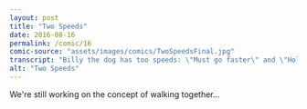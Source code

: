 ```yaml
---
layout: post
title: "Two Speeds"
date: 2016-08-16
permalink: /comic/16
comic-source: "assets/images/comics/TwoSpeedsFinal.jpg"
transcript: "Billy the dog has too speeds: \"Must go faster\" and \"Hold on I gotta sniff this\"."
alt: "Two Speeds"
---
```


We're still working on the concept of walking together...
